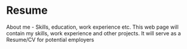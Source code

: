 # Resume
About me - Skills, education, work experience etc.
This web page will contain my skills, work experience and other projects. 
It will serve as a Resume/CV for potential employers
